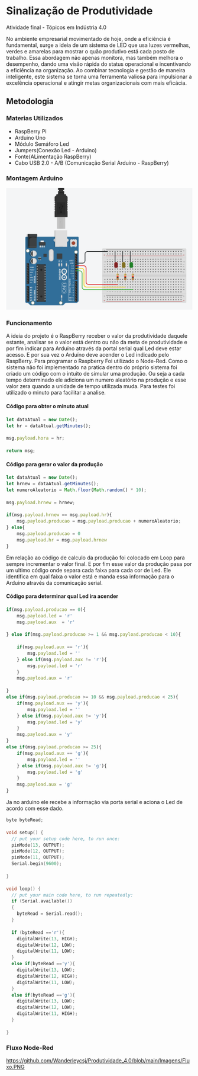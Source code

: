 # Sinalização de Produtividade
Atividade final - Tópicos em Indústria 4.0

No ambiente empresarial movimentado de hoje, onde a eficiência é fundamental, surge a ideia de um sistema de LED que usa luzes vermelhas, verdes e amarelas para mostrar o quão produtivo está cada posto de trabalho. Essa abordagem não apenas monitora, mas também melhora o desempenho, dando uma visão rápida do status operacional e incentivando a eficiência na organização. Ao combinar tecnologia e gestão de maneira inteligente, este sistema se torna uma ferramenta valiosa para impulsionar a excelência operacional e atingir metas organizacionais com mais eficácia. 

## Metodologia

### Materias Utilizados
* RaspBerry Pi
* Arduino Uno
* Módulo Semáforo Led
* Jumpers(Conexão Led - Arduino)
* Fonte(ALimentação RaspBerry)
* Cabo USB 2.0 - A/B (Comunicação Serial Arduino - RaspBerry)

### Montagem Arduino
![Arduino](https://github.com/Wanderleycsj/Produtividade_4.0/blob/main/Imagens/Esquema%20Arduino.PNG)
### Funcionamento 

A ideia do projeto é o RaspBerry receber o valor da produtividade daquele estante, analisar se o valor está dentro ou não da meta de produtividade e por fim indicar para Arduíno através da portal serial qual Led deve estar acesso. E por sua vez o Arduíno deve acender o Led indicado pelo RaspBerry. Para programar o Raspberry Foi utilizado o Node-Red. Como o sistema não foi implementado na pratica dentro do próprio sistema foi criado um código com o intuito de simular uma produção. Ou seja a cada tempo determinado ele adiciona um numero aleatório na produção e esse valor zera quando a unidade de tempo utilizada muda. Para testes foi utilizado o minuto para facilitar a analise.

#### Código para obter o minuto atual 
~~~javascript
let dataAtual = new Date();
let hr = dataAtual.getMinutes();

msg.payload.hora = hr;

return msg;
~~~

#### Código para gerar o valor da produção
~~~javascript
let dataAtual = new Date();
let hrnew = dataAtual.getMinutes();
let numeroAleatorio = Math.floor(Math.random() * 10);

msg.payload.hrnew = hrnew;

if(msg.payload.hrnew == msg.payload.hr){
    msg.payload.producao = msg.payload.producao + numeroAleatorio;
} else{
    msg.payload.producao = 0 
    msg.payload.hr = msg.payload.hrnew
}
~~~

Em relação ao código de calculo da produção foi colocado em Loop para sempre incrementar o valor final. E por fim esse valor da produção pasa por um ultimo código onde separa cada faixa para cada cor de Led. Ele identifica em qual faixa o valor está e manda essa informação para o Arduíno através da comunicação serial.

#### Código para determinar qual Led ira acender
~~~javascript
if(msg.payload.producao == 0){
    msg.payload.led = 'r'
    msg.payload.aux  = 'r'

} else if(msg.payload.producao >= 1 && msg.payload.producao < 10){
    
    if(msg.payload.aux == 'r'){
        msg.payload.led = ''
    } else if(msg.payload.aux != 'r'){
        msg.payload.led = 'r'
    }
    msg.payload.aux = 'r'

}
else if(msg.payload.producao >= 10 && msg.payload.producao < 25){
    if(msg.payload.aux == 'y'){
        msg.payload.led = ''
    } else if(msg.payload.aux != 'y'){
        msg.payload.led = 'y'
    }
    msg.payload.aux = 'y'
}
else if(msg.payload.producao >= 25){
    if(msg.payload.aux == 'g'){
        msg.payload.led = ''
    } else if(msg.payload.aux != 'g'){
        msg.payload.led = 'g'
    }
    msg.payload.aux = 'g'
}
~~~

Ja no arduino ele recebe a informação via porta serial e aciona o Led de acordo com esse dado.

~~~C
byte byteRead;

void setup() {
  // put your setup code here, to run once:
  pinMode(13, OUTPUT);
  pinMode(12, OUTPUT);
  pinMode(11, OUTPUT);
  Serial.begin(9600);
 
}

void loop() {
  // put your main code here, to run repeatedly:
  if (Serial.available())  
  {
    byteRead = Serial.read(); 
  }

  if (byteRead =='r'){
    digitalWrite(13, HIGH);
    digitalWrite(12, LOW);
    digitalWrite(11, LOW);
  }
  else if(byteRead =='y'){
    digitalWrite(13, LOW);
    digitalWrite(12, HIGH);
    digitalWrite(11, LOW);
  }
  else if(byteRead =='g'){
    digitalWrite(13, LOW);
    digitalWrite(12, LOW);
    digitalWrite(11, HIGH);
  }

}
~~~
### Fluxo Node-Red
<https://github.com/Wanderleycsj/Produtividade_4.0/blob/main/Imagens/Fluxo.PNG>
